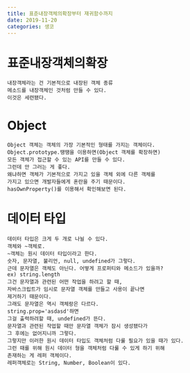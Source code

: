 ```yaml
---
title: 표준내장객체의확장부터 재귀함수까지
date: 2019-11-20
categories: 생코
---
```


# 표준내장객체의확장
    내장객체라는 건 기본적으로 내장된 객체 종류
    메소드를 내장객체인 것처럼 만들 수 있다.
    이것은 세련됐다.
    
# Object
    Object 객체는 객체의 가장 기본적인 형태를 가지는 객체이다.
    Object.prototype.땡땡을 이용하면(Object 객체를 확장하면) 
    모든 객체가 접근할 수 있는 API를 만들 수 있다.
    그런데 안 그러는 게 좋다.
    왜냐하면 객체가 기본적으로 가지고 있을 객체 외에 다른 객체를
    가지고 있으면 개발자들에게 혼란을 주기 때문이다.
    hasOwnProperty()를 이용해서 확인해보면 된다.
# 데이터 타입
    데이터 타입은 크게 두 개로 나뉠 수 있다.
    객체와 ~객체로.
    ~객체는 원시 데이터 타입이라고 한다.
    숫자, 문자열, 불리언, null, undefined가 그렇다.
    근데 문자열은 객체도 아닌다. 어떻게 프로퍼티와 메소드가 있을까?
    ex) string.length
    그건 문자열과 관련된 어떤 작업을 하려고 할 때,
    자바스크립트가 임시로 문자열 객체를 만들고 사용이 끝나면
    제거하기 때문이다.
    그래도 문자열은 역시 객체랑은 다르다.
    string.prop='asdasd'하면
    그걸 출력하려할 때, undefined가 뜬다.
    문자열과 관련된 작업할 때만 문자열 객체가 잠시 생성됐다가
    그 후에는 없어지니까 그렇다.
    그렇지만 이러한 원시 데이터 타입도 객체처럼 다룰 필요가 있을 때가 있다.
    그런 때를 위해 원시 데이터 형을 객체처럼 다룰 수 있게 하기 위해
    존재하는 게 레퍼 객체이다.
    레퍼객체로는 String, Number, Boolean이 있다.
